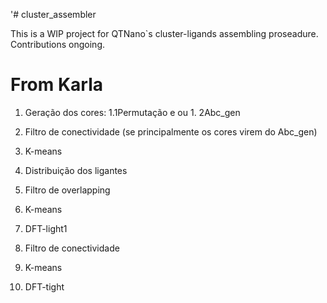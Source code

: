 '# cluster_assembler

This is a WIP project for QTNano`s cluster-ligands assembling proseadure. Contributions ongoing.


# From Karla

1) Geração dos cores: 1.1Permutação e ou 1. 2Abc_gen

2) Filtro de conectividade (se principalmente os cores virem do Abc_gen)

3) K-means

4) Distribuição dos ligantes

5) Filtro de overlapping

6) K-means

7) DFT-light1

8) Filtro de conectividade

9) K-means

10) DFT-tight